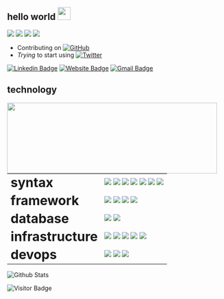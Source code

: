 ## hello world <img src="https://raw.githubusercontent.com/brignano/brignano/main/wave.gif" width="30px">

<a href="#"><img src="https://img.shields.io/badge/DevOps-Wizard-_.svg?style=flat-square"></a>
<a href="#"><img src="https://img.shields.io/badge/Open%20Source-Advocate-_.svg?style=flat-square"></a>
<a href="#"><img src="https://img.shields.io/badge/TDD-Mindset-_.svg?style=flat-square"></a>
<a href="#"><img src="https://img.shields.io/badge/Clean%20Code-Evangelist-_.svg?style=flat-square"></a>

* Contributing on <a href="https://github.com/brignano"><img src="https://img.shields.io/github/followers/brignano.svg?label=GitHub&style=social" alt="GitHub"></a>
* *Trying* to start using <a href="https://twitter.com/brignano_"><img src="https://img.shields.io/twitter/follow/brignano_?label=Twitter&style=social" alt="Twitter"></a>  

[![Linkedin Badge](https://img.shields.io/badge/-brignano-blue?style=flat-square&logo=Linkedin&logoColor=white&link=https://www.linkedin.com/in/brignano/)](https://www.linkedin.com/in/brignano/)
[![Website Badge](https://img.shields.io/badge/-brignano.io-fff?style=flat-square&labelColor=fff&logo=google-chrome&link=https://brignano.io)](https://brignano.io)
[![Gmail Badge](https://img.shields.io/badge/-anthonybrignano@gmail.com-c14438?style=flat-square&logo=Gmail&logoColor=white&link=mailto:anthonybrignano@gmail.com)](mailto:anthonybrignano@gmail.com)

## technology
<p>
 <img align="left" width="490" height="165" src="https://github-readme-stats.vercel.app/api?username=brignano&count_private=true&show_icons=true&include_all_commits=true"/>
 <p>
<table border="0">
 <tr>
    <td><b style="font-size:30px">syntax</b></td>
     <td>
        <img src="https://img.shields.io/badge/-JavaScript-black?style=flat-square&logo=javascript"/>
        <img src="https://img.shields.io/badge/-TypeScript-007ACC?style=flat-square&logo=typescript"/>
        <img src="https://img.shields.io/badge/-Python-black?style=flat-square&logo=Python"/>
        <img src="https://img.shields.io/badge/-C%23%20-00599C?style=flat-square&logo=c%20sharp"/>
        <img src="https://img.shields.io/badge/-java-E34A86?style=flat-square&logo=java"/>
        <img src="https://img.shields.io/badge/-HTML5-E34F26?style=flat-square&logo=html5&logoColor=white"/>
        <img src="https://img.shields.io/badge/-CSS3-1572B6?style=flat-square&logo=css3"/>
    </td>
 </tr>
 <tr>
    <td><b style="font-size:30px">framework</b></td>
     <td>
        <img src="https://img.shields.io/badge/-React-black?style=flat-square&logo=react"/>
        <img src="https://img.shields.io/badge/-Angular-DD0031?style=flat-square&logo=Angular"/>
        <img src="https://img.shields.io/badge/-Bootstrap-563D7C?style=flat-square&logo=bootstrap"/>
        <img src="https://img.shields.io/badge/-Nodejs-black?style=flat-square&logo=Node.js"/>
    </td>
 </tr>
 <tr>
    <td><b style="font-size:30px">database</b></td>
     <td>
        <img src="https://img.shields.io/badge/-MongoDB-black?style=flat-square&logo=mongodb"/>
        <img src="https://img.shields.io/badge/-MySQL-black?style=flat-square&logo=mysql"/>
    </td>
 </tr>
 <tr>
    <td><b style="font-size:30px">infrastructure</b></td>
     <td>
        <img src="https://img.shields.io/badge/-Docker-black?style=flat-square&logo=docker"/>
        <img src="https://img.shields.io/badge/-Digital%20Ocean-darkblue?style=flat-square&logo=digitalocean"/>
        <img src="https://img.shields.io/badge/Amazon%20AWS-232F3E?style=flat-square&logo=amazon-aws"/>
        <img src="https://img.shields.io/badge/Google%20Cloud-black?style=flat-square&logo=google-cloud"/>
        <img src="https://img.shields.io/badge/-Raspberry%20Pi-C51A4A?style=flat-square&logo=Raspberry-Pi"/>
    </td>
 </tr>
 <tr>
    <td><b style="font-size:30px">devops</b></td>
     <td>
        <img src="https://img.shields.io/badge/-Git-black?style=flat-square&logo=git"/>
        <img src="https://img.shields.io/badge/-GitHub-181717?style=flat-square&logo=github"/>
        <img src="https://img.shields.io/badge/-GitLab-FCA121?style=flat-square&logo=gitlab"/>
    </td>
 </tr>
</table>
</p>
</p>

![Github Stats](https://github-readme-stats.vercel.app/api?username=brignano&count_private=true&show_icons=true&include_all_commits=true)

![Visitor Badge](https://visitor-badge.laobi.icu/badge?page_id=brignano.brignano)
